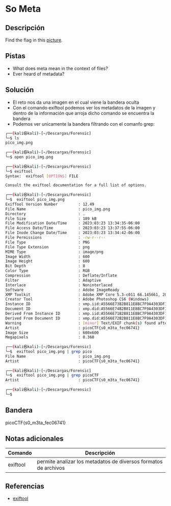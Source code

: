 # So Meta



## Descripción
Find the flag in this [picture](https://jupiter.challenges.picoctf.org/static/00efdf2961da1e21470ffc0d496c3cc2/pico_img.png).

## Pistas
- What does meta mean in the context of files?
- Ever heard of metadata?

## Solución

- El reto nos da una imagen en el cual viene la bandera oculta
- Con el comando exiftool podemos ver los metadatos de la imagen y dentro de la información que arroja dicho comando se encuentra la bandera
- Podemos ver unicamente la bandera filtrando con el comanfo grep:
``` bash
┌──(kali㉿kali)-[~/Descargas/Forensic]
└─$ ls
pico_img.png
                                                                                                                                                            
┌──(kali㉿kali)-[~/Descargas/Forensic]
└─$ open pico_img.png 
                                                                                                                                                            
┌──(kali㉿kali)-[~/Descargas/Forensic]
└─$ exiftool
Syntax:  exiftool [OPTIONS] FILE

Consult the exiftool documentation for a full list of options.
                                                                                                                                                            
┌──(kali㉿kali)-[~/Descargas/Forensic]
└─$  exiftool pico_img.png           
ExifTool Version Number         : 12.49
File Name                       : pico_img.png
Directory                       : .
File Size                       : 109 kB
File Modification Date/Time     : 2023:03:23 13:34:35-06:00
File Access Date/Time           : 2023:03:23 13:37:55-06:00
File Inode Change Date/Time     : 2023:03:23 13:34:42-06:00
File Permissions                : -rw-r--r--
File Type                       : PNG
File Type Extension             : png
MIME Type                       : image/png
Image Width                     : 600
Image Height                    : 600
Bit Depth                       : 8
Color Type                      : RGB
Compression                     : Deflate/Inflate
Filter                          : Adaptive
Interlace                       : Noninterlaced
Software                        : Adobe ImageReady
XMP Toolkit                     : Adobe XMP Core 5.3-c011 66.145661, 2012/02/06-14:56:27
Creator Tool                    : Adobe Photoshop CS6 (Windows)
Instance ID                     : xmp.iid:A5566E73B2B811E8BC7F9A4303DF1F9B
Document ID                     : xmp.did:A5566E74B2B811E8BC7F9A4303DF1F9B
Derived From Instance ID        : xmp.iid:A5566E71B2B811E8BC7F9A4303DF1F9B
Derived From Document ID        : xmp.did:A5566E72B2B811E8BC7F9A4303DF1F9B
Warning                         : [minor] Text/EXIF chunk(s) found after PNG IDAT (may be ignored by some readers)
Artist                          : picoCTF{s0_m3ta_fec06741}
Image Size                      : 600x600
Megapixels                      : 0.360
                                                                                                                                                            
┌──(kali㉿kali)-[~/Descargas/Forensic]
└─$  exiftool pico_img.png | grep pico
File Name                       : pico_img.png
Artist                          : picoCTF{s0_m3ta_fec06741}
                                                                                                                                                            
┌──(kali㉿kali)-[~/Descargas/Forensic]
└─$  exiftool pico_img.png | grep picoCTF
Artist                          : picoCTF{s0_m3ta_fec06741}
                                                                                                                                                            
┌──(kali㉿kali)-[~/Descargas/Forensic]
└─$ 


```

## Bandera
picoCTF{s0_m3ta_fec06741}

## Notas adicionales
| Comando | Descripción |
|------ | -------------- |
| exiftool | permite analizar los metadatos de diversos formatos de archivos |

## Referencias
- [exiftool](https://duriva.com/exiftool-guia-para-el-analisis-forense-de-metadatos-de-fotos-y-archivos/#:~:text=Siendo%20breves%2C%20exiftool%20es%20una,otros%20datos%2C%20sin%20embargo%20la)
